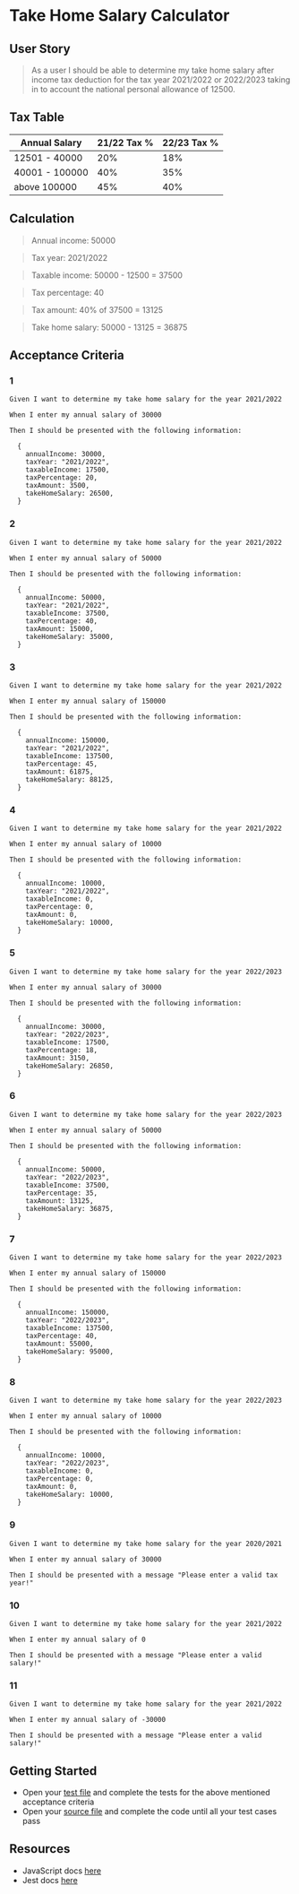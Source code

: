 # Take Home Salary Calculator

## User Story

> As a user I should be able to determine my take home salary after income tax deduction for the tax year 2021/2022 or 2022/2023 taking in to account the national personal allowance of 12500.

## Tax Table

| Annual Salary  | 21/22 Tax % | 22/23 Tax % |
| -------------- | ----------- | ----------- |
| 12501 - 40000  | 20%         | 18%         |
| 40001 - 100000 | 40%         | 35%         |
| above 100000   | 45%         | 40%         |

## Calculation

> Annual income: 50000

> Tax year: 2021/2022

> Taxable income: 50000 - 12500 = 37500

> Tax percentage: 40

> Tax amount: 40% of 37500 = 13125

> Take home salary: 50000 - 13125 = 36875

## Acceptance Criteria

### 1

```
Given I want to determine my take home salary for the year 2021/2022

When I enter my annual salary of 30000

Then I should be presented with the following information:

  {
    annualIncome: 30000,
    taxYear: "2021/2022",
    taxableIncome: 17500,
    taxPercentage: 20,
    taxAmount: 3500,
    takeHomeSalary: 26500,
  }
```

### 2

```
Given I want to determine my take home salary for the year 2021/2022

When I enter my annual salary of 50000

Then I should be presented with the following information:

  {
    annualIncome: 50000,
    taxYear: "2021/2022",
    taxableIncome: 37500,
    taxPercentage: 40,
    taxAmount: 15000,
    takeHomeSalary: 35000,
  }
```

### 3

```
Given I want to determine my take home salary for the year 2021/2022

When I enter my annual salary of 150000

Then I should be presented with the following information:

  {
    annualIncome: 150000,
    taxYear: "2021/2022",
    taxableIncome: 137500,
    taxPercentage: 45,
    taxAmount: 61875,
    takeHomeSalary: 88125,
  }
```

### 4

```
Given I want to determine my take home salary for the year 2021/2022

When I enter my annual salary of 10000

Then I should be presented with the following information:

  {
    annualIncome: 10000,
    taxYear: "2021/2022",
    taxableIncome: 0,
    taxPercentage: 0,
    taxAmount: 0,
    takeHomeSalary: 10000,
  }
```

### 5

```
Given I want to determine my take home salary for the year 2022/2023

When I enter my annual salary of 30000

Then I should be presented with the following information:

  {
    annualIncome: 30000,
    taxYear: "2022/2023",
    taxableIncome: 17500,
    taxPercentage: 18,
    taxAmount: 3150,
    takeHomeSalary: 26850,
  }
```

### 6

```
Given I want to determine my take home salary for the year 2022/2023

When I enter my annual salary of 50000

Then I should be presented with the following information:

  {
    annualIncome: 50000,
    taxYear: "2022/2023",
    taxableIncome: 37500,
    taxPercentage: 35,
    taxAmount: 13125,
    takeHomeSalary: 36875,
  }
```

### 7

```
Given I want to determine my take home salary for the year 2022/2023

When I enter my annual salary of 150000

Then I should be presented with the following information:

  {
    annualIncome: 150000,
    taxYear: "2022/2023",
    taxableIncome: 137500,
    taxPercentage: 40,
    taxAmount: 55000,
    takeHomeSalary: 95000,
  }
```

### 8

```
Given I want to determine my take home salary for the year 2022/2023

When I enter my annual salary of 10000

Then I should be presented with the following information:

  {
    annualIncome: 10000,
    taxYear: "2022/2023",
    taxableIncome: 0,
    taxPercentage: 0,
    taxAmount: 0,
    takeHomeSalary: 10000,
  }
```

### 9

```
Given I want to determine my take home salary for the year 2020/2021

When I enter my annual salary of 30000

Then I should be presented with a message "Please enter a valid tax year!"
```

### 10

```
Given I want to determine my take home salary for the year 2021/2022

When I enter my annual salary of 0

Then I should be presented with a message "Please enter a valid salary!"
```

### 11

```
Given I want to determine my take home salary for the year 2021/2022

When I enter my annual salary of -30000

Then I should be presented with a message "Please enter a valid salary!"
```

## Getting Started

- Open your [test file](./index.test.js) and complete the tests for the above mentioned acceptance criteria
- Open your [source file](./index.js) and complete the code until all your test cases pass

## Resources

- JavaScript docs [here](https://developer.mozilla.org/en-US/docs/Learn/JavaScript)
- Jest docs [here](https://jestjs.io/docs/getting-started)
